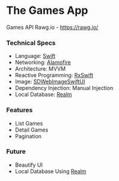 # The Games App

Games API Rawg.io - https://rawg.io/

### Technical Specs
- Language: [Swift](https://swift.org/)
- Networking: [Alamofire](https://github.com/Alamofire/Alamofire)
- Architecture: MVVM
- Reactive Programming: [RxSwift](https://github.com/ReactiveX/RxSwift)
- Image: [SDWebImageSwiftUI](https://github.com/SDWebImage/SDWebImageSwiftUI)
- Dependency Injection: Manual Injection
- Local Database: [Realm](https://github.com/realm/realm-cocoa)

### Features
- List Games
- Detail Games
- Pagination


### Future
- Beautify UI
- Local Database Using [Realm](https://github.com/realm)
